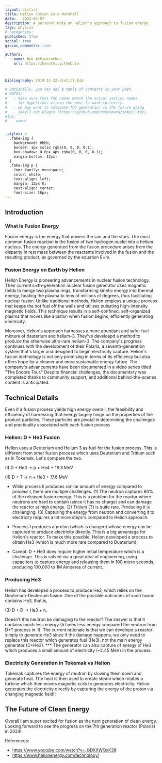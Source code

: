 ```yaml
---
layout: distill
title: Helion Fusion in a Nutshell
date:   2023-04-07
description: A personal note on Helion's approach to fusion energy. 
tags: physics
# categories: 
published: true
social: true
giscus_comments: true

authors:
  - name: Ben Athiwaratkun 
    url: https://benathi.github.io



bibliography: 2018-12-22-distill.bib

# Optionally, you can add a table of contents to your post.
# NOTES:
#   - make sure that TOC names match the actual section names
#     for hyperlinks within the post to work correctly.
#   - we may want to automate TOC generation in the future using
#     jekyll-toc plugin (https://github.com/toshimaru/jekyll-toc).
#toc:
#  - name: 


_styles: >
  .fake-img {
    background: #bbb;
    border: 1px solid rgba(0, 0, 0, 0.1);
    box-shadow: 0 0px 4px rgba(0, 0, 0, 0.1);
    margin-bottom: 12px;
  }
  .fake-img p {
    font-family: monospace;
    color: white;
    text-align: left;
    margin: 12px 0;
    text-align: center;
    font-size: 16px;
---
```



## Introduction

### What is Fusion Energy

Fusion energy is the energy that powers the sun and the stars. The most common fusion reaction is the fusion of two hydrogen nuclei into a helium nucleus. The energy generated from the fusion procedure arises from the disparity in rest mass between the reactants involved in the fusion and the resulting product, as governed by the equation E=m.


### Fusion Energy on Earth by Helion

Helion Energy is pioneering advancements in nuclear fusion technology. Their current sixth-generation nuclear fusion generator uses magnetic fields to merge two plasma rings, transforming kinetic energy into thermal energy, heating the plasma to tens of millions of degrees, thus facilitating nuclear fusion. Unlike traditional methods, Helion employs a unique process that keeps the hot fuel off the walls and utilizes pulsating high-intensity magnetic fields. This technique results in a self-confined, self-organized plasma that moves like a piston when fusion begins, efficiently generating electricity. 


Moreover, Helion's approach harnesses a more abundant and safer fuel mixture of deuterium and helium-3. They've develoepd a method to produce the otherwise ultra-rare helium-3. The company's progress continues with the development of their Polaris, a seventh-generation system that's larger and designed to begin electricity capture. Helion's fusion technology is not only promising in terms of its efficiency but also offers hope for a cleaner and more sustainable energy future. The company's advancements have been documented in a video series titled "The Encore Tour." Despite financial challenges, the documentary was completed thanks to community support, and additional behind-the-scenes content is anticipated.

## Technical Details

Even if a fusion process yields high energy overall, the feasibility and efficiency of harnessing that energy largely hinge on the properties of the product particles. These particles are pivotal in determining the challenges and practicality associated with each fusion process.

### Helion: D + He3 Fusion

Helion uses a Deuterium and Helium 3 as fuel for the fusion process. This is different from other fusion process which uses Deuterium and Tritium such as in Tokemak. Let's compare the two.

(I) D + He3 -> p + He4 + 18.3 MeV

(II) D + T -> n + He3 + 17.6 MeV


- While process II produces similar amount of energy compared to process I, there are multiple challenges. (1) The neutron captures 80% of the released fusion energy. This is a problem for the reactor where neutrons are hard to contain (since it has no charge) and can damage the reactor at high energy. (2) Tritium (T) is quite rare. Producing it is challenging. (3) Capturing the energy from neutron and converting it to electricity requires a lot more steps's compared to Helion approach.

- Process I produces a proton (which is charged) whose energy can be captured to produce electricity directly. This is a big advantage for Helion's reactor. To make this possible, Helion developed a process to obtain He3 (which is much more rare compared to Dueterium).

- Caveat: D + He3 does require higher initial temperature which is a challenge. This is solved via a great deal of engineering, using capacitors to capture energy and releasing them in 100 micro seconds, producing 100,000 to 1M Amperes of current. 

### Producing He3

Helion has developed a process to produce He3, which relies on the Deuterium-Deuterium fusion. One of the possible outcomes of such fusion contains He3, that is,

(3) D + D -> He3 + n.

Doesn't this neutron be damaging to the reactor? The answer is that it contains much less energy (5 times less energy compared the neutron trom D+T process in II). The current rationale is that we can develope a reactor simply to generate He3 since if the damage happens, we only need to replace this reactor which generates fuel (He3), not the main energy generator (D+He3).
*** The generator can also capture of energy of He3 which produces a small amount of electricity (~2.45 MeV) in the process.



<!-- 
## How to make this fusion of D + He3 happen?
Helion uses a magnetic field to confine the plasma. The plasma is then compressed to a very high density. This is done by using a piston-like mechanism. The plasma is then heated to a very high temperature (100 million degrees) to initiate the fusion process. The plasma is then compressed further to produce more fusion. The energy released by the fusion process is then captured via changing magnetic fields which produce electricity.
-->


### Electricity Generation in Tokemak vs Helion

Tokemak captures the energy of neutron by slowing them down and generate heat. The heat is then used to create steam which rotates a turbine which then moves magnetic coils to generates electricity. Helion generates the electricity directly by capturing the energy of the proton via changing magnetic field!!

## The Future of Clean Energy
Overall I am super excited for fusion as the next generation of clean energy. Looking forward to see the progress on the 7th generation reactor (Polaris) in 2024!

References:

- https://www.youtube.com/watch?v=_bDXXWQxK38
- https://www.helionenergy.com/technology/




<!--
- Another possible process for D + D is D + D = p + T where T is kept for the decay process to produce He3. -- is this right?



- The neutron produced in the process can be used to produce He3 from Lithium.?????
- I don't think this is the case. Lithium is used to produce tritium in the tokemak layer instead.
The challenge is 

    - solved by Berillium, but it is expensive.




## Producing Tritium
Tritium is rare but there are some processes which can produce them such as n + Li -> He4 + T. However, it does not seem to be an energy efficient process. Berillium is used as a neutron multiplier but it is very expensive and is of very limited supply.
--> 